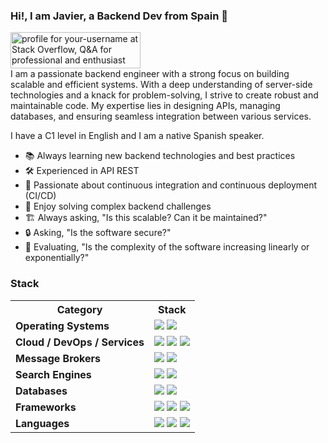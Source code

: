 ### Hi!, I am Javier, a Backend Dev from Spain 👋 

<a href="https://stackoverflow.com/users/30500282/your-username"><img src="https://stackoverflow.com/users/flair/30500282.png" width="208" height="58" alt="profile for your-username at Stack Overflow, Q&amp;A for professional and enthusiast programmers" title="profile for your-username at Stack Overflow, Q&amp;A for professional and enthusiast programmers"></a>
<br>
I am a passionate backend engineer with a strong focus on building scalable and efficient systems. With a deep understanding of server-side technologies and a knack for problem-solving, I strive to create robust and maintainable code. My expertise lies in designing APIs, managing databases, and ensuring seamless integration between various services.

I have a C1 level in English and I am a native Spanish speaker.

- 📚 Always learning new backend technologies and best practices  
- 🛠️ Experienced in API REST  
- 🚀 Passionate about continuous integration and continuous deployment (CI/CD)  
- 🧩 Enjoy solving complex backend challenges  
- 🏗️ Always asking, "Is this scalable? Can it be maintained?"  
- 🔒 Asking, "Is the software secure?"  
- 🤔 Evaluating, "Is the complexity of the software increasing linearly or exponentially?"  


### Stack

<table>
  <tr>
    <th><b>Category</b></th>
    <th><b>Stack</b></th>
  </tr>
  <tr>
    <td><b>Operating Systems</b></td>
    <td>
      <img src="https://img.shields.io/badge/Linux-FCC624?style=for-the-badge&logo=linux&logoColor=black" />
      <img src="https://img.shields.io/badge/Windows-0078D6?style=for-the-badge&logo=windows&logoColor=white" />
    </td>
  </tr>
  <tr>
    <td><b>Cloud / DevOps / Services</b></td>
    <td>
      <img src="https://img.shields.io/badge/Azure-0078D4?style=for-the-badge&logo=microsoft-azure&logoColor=white" />
      <img src="https://img.shields.io/badge/Docker-2496ED?style=for-the-badge&logo=docker&logoColor=white" />
      <img src="https://img.shields.io/badge/Nginx-009639?style=for-the-badge&logo=nginx&logoColor=white" />
    </td>
  </tr>
  <tr>
    <td><b>Message Brokers</b></td>
    <td>
      <img src="https://img.shields.io/badge/Kafka-231F20?style=for-the-badge&logo=apache-kafka&logoColor=white" />
      <img src="https://img.shields.io/badge/MQTT-00B5E2?style=for-the-badge&logo=eclipse-mqtt&logoColor=white" />
    </td>
  </tr>
  <tr>
    <td><b>Search Engines</b></td>
    <td>
      <img src="https://img.shields.io/badge/Elastic-005571?style=for-the-badge&logo=elastic&logoColor=white" />
      <img src="https://img.shields.io/badge/Splunk-000000?style=for-the-badge&logo=splunk&logoColor=white" />
    </td>
  </tr>
  <tr>
    <td><b>Databases</b></td>
    <td>
      <img src="https://img.shields.io/badge/SQL-4479A1?style=for-the-badge&logo=sql&logoColor=white" />
      <img src="https://img.shields.io/badge/MongoDB-47A248?style=for-the-badge&logo=mongodb&logoColor=white" />
    </td>
  </tr>
  <tr>
    <td><b>Frameworks</b></td>
    <td>
      <img src="https://img.shields.io/badge/FastAPI-009688?style=for-the-badge&logo=fastapi&logoColor=white" />
      <img src="https://img.shields.io/badge/Django-092E20?style=for-the-badge&logo=django&logoColor=white" />
      <img src="https://img.shields.io/badge/Flask-000000?style=for-the-badge&logo=flask&logoColor=white" />
    </td>
  </tr>
  <tr>
    <td><b>Languages</b></td>
    <td>
      <img src="https://img.shields.io/badge/Python-3776AB?style=for-the-badge&logo=python&logoColor=white" />
      <img src="https://img.shields.io/badge/C%23-2396F3?style=for-the-badge&logo=c-sharp&logoColor=white" />
      <img src="https://img.shields.io/badge/Bash-4EAA25?style=for-the-badge&logo=gnu-bash&logoColor=white" />
    </td>
  </tr>
</table>
